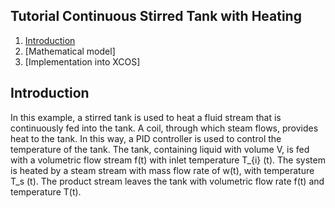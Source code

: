 <h2>Tutorial Continuous Stirred Tank with Heating </h2>

1. [Introduction](https://github.com/NEOEQ/Xcos/wiki/Xcos/_edit#1-introduction)
2. [Mathematical model] 
3. [Implementation into XCOS]

<h2> Introduction </h2>

In this example, a stirred tank is used to heat a fluid stream that is continuously fed into the tank. A coil, through which steam flows, provides heat to the tank. In this way, a PID controller is used to control the temperature of the tank. The tank, containing liquid with volume V, is fed with a volumetric flow stream f(t) with inlet temperature T_{i} (t). The system is heated by a steam stream with mass flow rate of w(t), with temperature T_s (t). The product stream leaves the tank with volumetric flow rate f(t) and temperature T(t).
